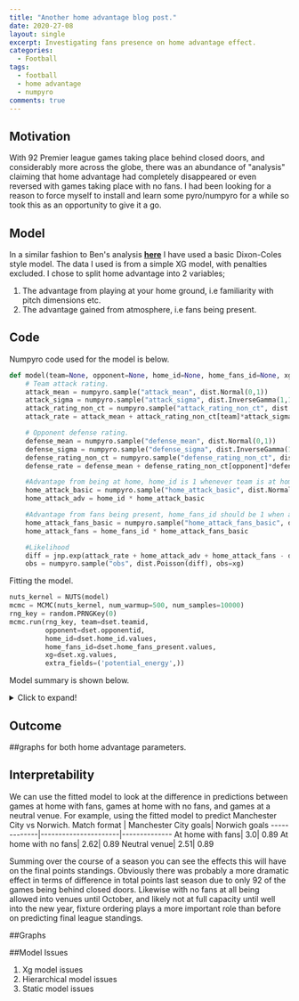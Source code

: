 ```yaml
---
title: "Another home advantage blog post."
date: 2020-27-08
layout: single
excerpt: Investigating fans presence on home advantage effect.
categories:
  - Football
tags:
  - football
  - home advantage
  - numpyro
comments: true
---
```


## Motivation
With 92 Premier league games taking place behind closed doors, and considerably more across the globe, there was an abundance of "analysis" claiming that home advantage had completely disappeared or even reversed with games taking place with no fans.
I had been looking for a reason to force myself to install and learn some pyro/numpyro for a while so took this as an opportunity to give it a go.

## Model
In a similar fashion to Ben's analysis [**here**](http://www.statsandsnakeoil.com/2020/07/27/estimating-the-disruption-to-home-advantage/) I have used a basic Dixon-Coles style model.
The data I used is from a simple XG model, with penalties excluded.
I chose to split home advantage into 2 variables;
1.  The advantage from playing at your home ground, i.e familiarity with pitch dimensions etc.
2.  The advantage gained from atmosphere, i.e fans being present.

## Code
Numpyro code used for the model is below.
``` python
def model(team=None, opponent=None, home_id=None, home_fans_id=None, xg=None):
    # Team attack rating.
    attack_mean = numpyro.sample("attack_mean", dist.Normal(0,1))
    attack_sigma = numpyro.sample("attack_sigma", dist.InverseGamma(1,1))
    attack_rating_non_ct = numpyro.sample("attack_rating_non_ct", dist.Normal(0,1).expand([len(set(team))]))
    attack_rate = attack_mean + attack_rating_non_ct[team]*attack_sigma

    # Opponent defense rating.
    defense_mean = numpyro.sample("defense_mean", dist.Normal(0,1))
    defense_sigma = numpyro.sample("defense_sigma", dist.InverseGamma(1,1))
    defense_rating_non_ct = numpyro.sample("defense_rating_non_ct", dist.Normal(0,1).expand([len(set(opponent))]))
    defense_rate = defense_mean + defense_rating_non_ct[opponent]*defense_sigma

    #Advantage from being at home, home_id is 1 whenever team is at home.
    home_attack_basic = numpyro.sample("home_attack_basic", dist.Normal(0,1))
    home_attack_adv = home_id * home_attack_basic

    #Advantage from fans being present, home_fans_id should be 1 when at home and fans are present and 0 when at home with no fans.
    home_attack_fans_basic = numpyro.sample("home_attack_fans_basic", dist.Normal(0,1))
    home_attack_fans = home_fans_id * home_attack_fans_basic

    #Likelihood
    diff = jnp.exp(attack_rate + home_attack_adv + home_attack_fans - defense_rate)
    obs = numpyro.sample("obs", dist.Poisson(diff), obs=xg)
```
    
Fitting the model.
``` python
nuts_kernel = NUTS(model)
mcmc = MCMC(nuts_kernel, num_warmup=500, num_samples=10000)
rng_key = random.PRNGKey(0)
mcmc.run(rng_key, team=dset.teamid,
         opponent=dset.opponentid,
         home_id=dset.home_id.values,
         home_fans_id=dset.home_fans_present.values,
         xg=dset.xg.values,
         extra_fields=('potential_energy',))
```
Model summary is shown below.
<details>
  <summary>Click to expand!</summary>
  
parameter|mean|std|median|5.0%|95.0%|n_eff|r_hat
---------|-------|------|----|-----|-----|----
attack_mean|0.15  |    0.71   |   0.15   |  -0.98|      1.34  | 6154.75  |    1.00
attack_sigma|0.23   |   0.05  |    0.23  |    0.16  |    0.32 |  3912.60   |   1.00
attack_rating_non_ct[0]|      1.10   |   0.52   |   1.09   |   0.25  |    1.95 |  8374.52   |   1.00
attack_rating_non_ct[1]|     -0.91  |    0.59   |  -0.91   |  -1.90   |   0.01  |11941.38   |   1.00
attack_rating_non_ct[2]|      2.02   |   0.54  |    2.01   |   1.12   |   2.89  | 5925.03   |   1.00
attack_rating_non_ct[3]|     -0.14   |   0.55   |  -0.13   |  -1.06   |   0.75  | 9457.09   |   1.00
attack_rating_non_ct[4]|     -0.49    |  0.57   |  -0.48   |  -1.44   |   0.42  |12434.17   |   1.00
attack_rating_non_ct[5]|     -0.23    |  0.56   |  -0.22   |  -1.12   |   0.72  | 9777.81   |   1.00
attack_rating_non_ct[6]|     -0.18   |   0.55   |  -0.18   |  -1.08   |   0.72  |10686.36   |   1.00
attack_rating_non_ct[7]|      0.14   |   0.56   |   0.14   |  -0.77   |   1.07  | 8658.60   |   1.00
attack_rating_non_ct[8]|      0.17   |   0.54   |   0.17   |  -0.68   |   1.07  |10056.12   |   1.00
attack_rating_non_ct[9]|     -1.17   |   0.60   |  -1.15   |  -2.17   |  -0.23  | 9568.23   |   1.00
attack_rating_non_ct[10]|     -0.40   |   0.57  |   -0.40  |   -1.29  |    0.56 | 11249.37  |    1.00
attack_rating_non_ct[11]|     -0.20    |  0.55  |   -0.19  |   -1.11  |    0.69 | 10754.30  |    1.00
attack_rating_non_ct[12]|     -0.28    |  0.57  |   -0.27  |   -1.20  |    0.68 |  9816.47  |    1.00
attack_rating_non_ct[13]|     -0.28    |  0.55  |   -0.27  |   -1.21  |    0.60 | 10558.21  |    1.00
attack_rating_non_ct[14]|     -0.21    |  0.55   |  -0.20  |   -1.10  |    0.70 | 11570.03  |    1.00
attack_rating_non_ct[15]|     -0.79    |  0.58   |  -0.77  |   -1.72  |    0.19 | 11271.00  |    1.00
attack_rating_non_ct[16]|      0.17     | 0.54   |   0.17  |   -0.76  |    1.02 | 10302.04  |    1.00
attack_rating_non_ct[17]|      0.45    |  0.54   |   0.45  |   -0.48  |    1.27 |  9607.86  |    1.00
attack_rating_non_ct[18]|      1.05    |  0.53   |   1.04  |    0.22  |    1.93 |  7911.13  |    1.00
attack_rating_non_ct[19]|      0.18    |  0.54   |   0.18  |   -0.70  |    1.07 |  9922.93  |    1.00
defense_mean|     -0.13  |    0.71   |  -0.14   |  -1.28   |   1.04  | 6149.20  |    1.00
defense_sigma|      0.20  |    0.05  |    0.20  |    0.13  |    0.28 |  5284.83  |    1.00
defense_rating_non_ct[0]|      0.71   |   0.62   |   0.69  |   -0.36   |   1.67  |11623.39   |   1.00
defense_rating_non_ct[1]|     -0.84   |   0.58   |  -0.83  |   -1.80   |   0.09  |10142.58   |   1.00
defense_rating_non_ct[2]|      0.99   |   0.63   |   0.96  |   -0.03   |   2.03  |14904.24   |   1.00
defense_rating_non_ct[3]|     -0.76   |   0.57   |  -0.75  |   -1.69   |   0.19  |11255.41   |   1.00
defense_rating_non_ct[4]|     -0.56   |   0.58   |  -0.56  |   -1.51   |   0.40  |10068.25   |   1.00
defense_rating_non_ct[5]|     -0.12   |   0.59   |  -0.12  |   -1.08   |   0.84  |14353.28   |   1.00
defense_rating_non_ct[6]|      0.10   |   0.60   |   0.09  |   -0.84   |   1.12  |11902.51   |   1.00
defense_rating_non_ct[7]|     -0.27   |   0.58   |  -0.28  |   -1.25   |   0.66  |11552.72   |   1.00
defense_rating_non_ct[8]|      0.34   |   0.61   |   0.33  |   -0.66   |   1.34  |14602.78   |   1.00
defense_rating_non_ct[9]|     -0.46   |   0.57   |  -0.46  |   -1.40   |   0.49  |11981.43   |   1.00
defense_rating_non_ct[10]|     -0.16  |    0.59  |   -0.17 |    -1.15  |    0.79 | 14187.21  |    1.00
defense_rating_non_ct[11]|     -0.41  |    0.59  |   -0.42 |    -1.37  |    0.55 | 10279.23  |    1.00
defense_rating_non_ct[12]|     -1.02  |    0.57  |   -1.01 |    -1.96  |   -0.11 | 13133.95  |    1.00
defense_rating_non_ct[13]|      0.09   |   0.61  |    0.08 |    -0.92  |    1.07 | 16097.16  |    1.00
defense_rating_non_ct[14]|     -0.10   |   0.59  |   -0.10 |    -1.09  |    0.86 | 10490.95  |    1.00
defense_rating_non_ct[15]|     -0.86   |   0.58  |   -0.86 |    -1.81  |    0.09 | 11439.39  |    1.00
defense_rating_non_ct[16]|      1.08   |   0.64  |    1.07 |     0.07  |    2.15 | 14859.41  |    1.00
defense_rating_non_ct[17]|      0.76   |   0.63  |    0.75 |    -0.22  |    1.84 | 11756.59  |    1.00
defense_rating_non_ct[18]|      0.64   |   0.62  |    0.63 |    -0.35  |    1.68 | 14086.64  |    1.00
defense_rating_non_ct[19]|      0.92   |   0.63  |    0.91 |    -0.08  |    1.98 | 11068.81  |    1.00
home_attack_basic|      0.04    |  0.10  |    0.04   |  -0.12   |   0.20   |8807.34   |   1.00
home_attack_fans_basic|      0.14 |     0.10    |  0.14   |  -0.02 |     0.30 | 8699.55  |    1.00
</details>

    
## Outcome
##graphs for both home advantage parameters.
  
  
## Interpretability 
We can use the fitted model to look at the difference in predictions between games at home with fans, games at home with no fans, and games at a neutral venue.
For example, using the fitted model to predict Manchester City vs Norwich.
Match format | Manchester City goals| Norwich goals
-------------|----------------------|--------------
At home with fans| 3.0| 0.89
At home with no fans| 2.62| 0.89
Neutral venue| 2.51| 0.89

Summing over the course of a season you can see the effects this will have on the final points standings.
Obviously there was probably a more dramatic effect in terms of difference in total points last season due to only 92 of the games being behind closed doors.
Likewise with no fans at all being allowed into venues until October, and likely not at full capacity until well into the new year, fixture ordering plays a more important role than before on predicting final league standings.


##Graphs

##Model Issues

1. Xg model issues
2. Hierarchical model issues
3. Static model issues
